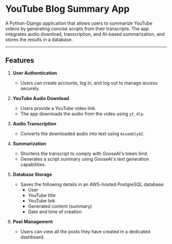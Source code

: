 # YouTube Blog Summary App

A Python-Django application that allows users to summarize YouTube videos by generating concise scripts from their transcripts. The app integrates audio download, transcription, and AI-based summarization, and stores the results in a database.

---

## Features

1. **User Authentication**
   - Users can create accounts, log in, and log out to manage access securely.

2. **YouTube Audio Download**
   - Users provide a YouTube video link.
   - The app downloads the audio from the video using `yt_dlp`.

3. **Audio Transcription**
   - Converts the downloaded audio into text using `AssemblyAI`.

4. **Summarization**
   - Shortens the transcript to comply with GooseAI's token limit.
   - Generates a script summary using GooseAI's text generation capabilities.

5. **Database Storage**
   - Saves the following details in an AWS-hosted PostgreSQL database:
     - User
     - YouTube title
     - YouTube link
     - Generated content (summary)
     - Date and time of creation

6. **Post Management**
   - Users can view all the posts they have created in a dedicated dashboard.
